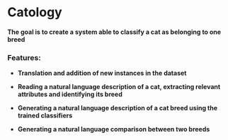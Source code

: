 # Catology
**The goal is to create a system able to classify a cat as belonging to one breed**

### Features:

* **Translation and addition of new instances in the dataset**  

* **Reading a natural language description of a cat, extracting relevant attributes and 
identifying its breed**  

* **Generating a natural language description of a cat breed using the trained classifiers**

* **Generating a natural language comparison between two breeds**  